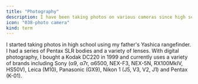 ```yaml
---
title: "Photography"
description: I have been taking photos on various cameras since high school.
icon: "038-photo camera"
kind: term
---
```

I started taking photos in high school using my father's Yashica rangefinder. I had a series of Pentax SLR bodies and a variety of lenses. With digital photography, I bought a Kodak DC220 in 1999 and currently uses a variety of brands including Sony (α9, α7r, α6500, NEX-F3, NEX-5N, RX100MkIV, HS50V), Leica (M10), Panasonic (GX9), Nikon 1 (J5, V3, V2, J1) and Pentax (K-01).
